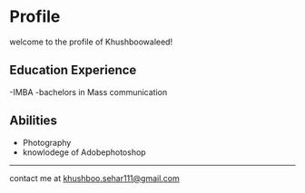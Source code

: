 # Profile
welcome to the profile of Khushboowaleed!
## Education Experience
-IMBA
-bachelors in Mass communication
## Abilities
- Photography
- knowlodege of Adobephotoshop
------------------------------------------
contact me at khushboo.sehar111@gmail.com

